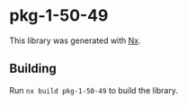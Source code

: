 # pkg-1-50-49

This library was generated with [Nx](https://nx.dev).

## Building

Run `nx build pkg-1-50-49` to build the library.
